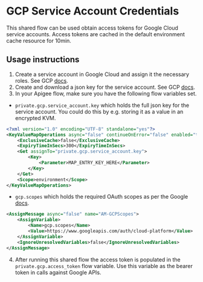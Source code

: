 # GCP Service Account Credentials

This shared flow can be used obtain access tokens for Google Cloud service accounts. Access tokens are cached in the default environment cache resource for 10min.

## Usage instructions

1. Create a service account in Google Cloud and assign it the necessary roles. See GCP [docs](https://cloud.google.com/iam/docs/creating-managing-service-accounts).
2. Create and download a json key for the service account. See GCP [docs](https://cloud.google.com/iam/docs/creating-managing-service-account-keys).
3. In your Apigee flow, make sure you have the following flow variables set.
  * `private.gcp.service_account.key` which holds the full json key for the service account. You could do this by e.g. storing it as a value in an encrypted KVM.
```xml
<?xml version="1.0" encoding="UTF-8" standalone="yes"?>
<KeyValueMapOperations async="false" continueOnError="false" enabled="true" name="KV-Lookup-SA-Key" mapIdentifier="MAP_NAME_HERE">
    <ExclusiveCache>false</ExclusiveCache>
    <ExpiryTimeInSecs>300</ExpiryTimeInSecs>
    <Get assignTo="private.gcp.service_account.key">
        <Key>
            <Parameter>MAP_ENTRY_KEY_HERE</Parameter>
        </Key>
    </Get>
    <Scope>environment</Scope>
</KeyValueMapOperations>
```

  * `gcp.scopes` which holds the required OAuth scopes as per the Google [docs](https://developers.google.com/identity/protocols/oauth2/scopes).

```xml
<AssignMessage async="false" name="AM-GCPScopes">
    <AssignVariable>
        <Name>gcp.scopes</Name>
        <Value>https://www.googleapis.com/auth/cloud-platform</Value>
    </AssignVariable>
    <IgnoreUnresolvedVariables>false</IgnoreUnresolvedVariables>
</AssignMessage>
```
4. After running this shared flow the access token is populated in the `private.gcp.access_token` flow variable. Use this variable as the bearer token in calls against Google APIs.
